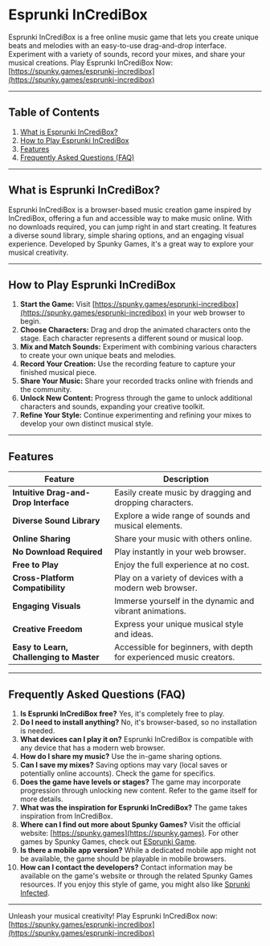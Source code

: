 # Esprunki InCrediBox

Esprunki InCrediBox is a free online music game that lets you create unique beats and melodies with an easy-to-use drag-and-drop interface. Experiment with a variety of sounds, record your mixes, and share your musical creations. Play Esprunki InCrediBox Now: [https://spunky.games/esprunki-incredibox](https://spunky.games/esprunki-incredibox)

---

## Table of Contents

1. [What is Esprunki InCrediBox?](#what-is-esprunki-incredibox)
2. [How to Play Esprunki InCrediBox](#how-to-play-esprunki-incredibox)
3. [Features](#features)
4. [Frequently Asked Questions (FAQ)](#faq)

---

## What is Esprunki InCrediBox?

Esprunki InCrediBox is a browser-based music creation game inspired by InCrediBox, offering a fun and accessible way to make music online. With no downloads required, you can jump right in and start creating. It features a diverse sound library, simple sharing options, and an engaging visual experience. Developed by Spunky Games, it's a great way to explore your musical creativity.

---

## How to Play Esprunki InCrediBox

1. **Start the Game:** Visit [https://spunky.games/esprunki-incredibox](https://spunky.games/esprunki-incredibox) in your web browser to begin.
2. **Choose Characters:** Drag and drop the animated characters onto the stage. Each character represents a different sound or musical loop.
3. **Mix and Match Sounds:** Experiment with combining various characters to create your own unique beats and melodies.
4. **Record Your Creation:** Use the recording feature to capture your finished musical piece.
5. **Share Your Music:** Share your recorded tracks online with friends and the community.
6. **Unlock New Content:** Progress through the game to unlock additional characters and sounds, expanding your creative toolkit.
7. **Refine Your Style:** Continue experimenting and refining your mixes to develop your own distinct musical style.

---

## Features

| Feature | Description |
|---|---|
| **Intuitive Drag-and-Drop Interface** | Easily create music by dragging and dropping characters. |
| **Diverse Sound Library** | Explore a wide range of sounds and musical elements. |
| **Online Sharing** | Share your music with others online. |
| **No Download Required** | Play instantly in your web browser. |
| **Free to Play** | Enjoy the full experience at no cost. |
| **Cross-Platform Compatibility** | Play on a variety of devices with a modern web browser. |
| **Engaging Visuals** | Immerse yourself in the dynamic and vibrant animations. |
| **Creative Freedom** | Express your unique musical style and ideas. |
| **Easy to Learn, Challenging to Master** | Accessible for beginners, with depth for experienced music creators. |


---

## Frequently Asked Questions (FAQ)

1. **Is Esprunki InCrediBox free?** Yes, it's completely free to play.
2. **Do I need to install anything?** No, it's browser-based, so no installation is needed.
3. **What devices can I play it on?** Esprunki InCrediBox is compatible with any device that has a modern web browser.
4. **How do I share my music?** Use the in-game sharing options.
5. **Can I save my mixes?** Saving options may vary (local saves or potentially online accounts). Check the game for specifics.
6. **Does the game have levels or stages?**  The game may incorporate progression through unlocking new content.  Refer to the game itself for more details.
7. **What was the inspiration for Esprunki InCrediBox?** The game takes inspiration from InCrediBox.
8. **Where can I find out more about Spunky Games?**  Visit the official website: [https://spunky.games](https://spunky.games).  For other games by Spunky Games, check out [ESprunki Game](https://esprunki.com/).
9. **Is there a mobile app version?** While a dedicated mobile app might not be available, the game should be playable in mobile browsers.
10. **How can I contact the developers?** Contact information may be available on the game's website or through the related Spunky Games resources. If you enjoy this style of game, you might also like [Sprunki Infected](https://sprunki.es/sprunki-infected).

---


Unleash your musical creativity! Play Esprunki InCrediBox now: [https://spunky.games/esprunki-incredibox](https://spunky.games/esprunki-incredibox)
